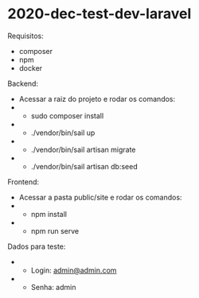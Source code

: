 # 2020-dec-test-dev-laravel

Requisitos:
- composer
- npm
- docker

Backend:
- Acessar a raiz do projeto e rodar os comandos:
- - sudo composer install
- - ./vendor/bin/sail up
- - ./vendor/bin/sail artisan migrate
- - ./vendor/bin/sail artisan db:seed

Frontend:
- Acessar a pasta public/site e rodar os comandos:
- - npm install
- - npm run serve

Dados para teste:
- - Login: admin@admin.com
- - Senha: admin